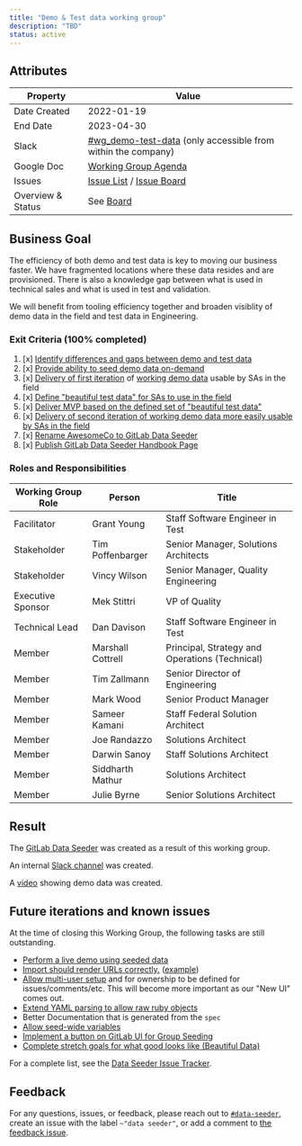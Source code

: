 ```yaml
---
title: "Demo & Test data working group"
description: "TBD"
status: active
---
```


## Attributes

| Property        | Value           |
|-----------------|-----------------|
| Date Created    | 2022-01-19 |
| End Date        | 2023-04-30 |
| Slack           | [#wg_demo-test-data](https://gitlab.slack.com/archives/C02M7GX1SBE) (only accessible from within the company) |
| Google Doc      | [Working Group Agenda](https://docs.google.com/document/d/1XmTGP1pNBDaC6LduW8rygYBdd8BrS5el2zjGvI7Dtyc/edit#heading=h.epyavtxljcb2) |
| Issues      | [Issue List](https://gitlab.com/gitlab-org/gitlab/-/issues/?sort=milestone&state=opened&label_name%5B%5D=wg_demo-test-data&first_page_size=20) / [Issue Board](https://gitlab.com/gitlab-org/gitlab/-/boards/3766722) |
| Overview & Status | See [Board](https://gitlab.com/gitlab-org/gitlab/-/boards/3766722) |

## Business Goal

The efficiency of both demo and test data is key to moving our business faster. We have fragmented locations where these data resides and are provisioned. There is also a knowledge gap between what is used in technical sales and what is used in test and validation.

We will benefit from tooling efficiency together and broaden visiblity of demo data in the field and test data in Engineering.

### Exit Criteria (100% completed)

1. [x] [Identify differences and gaps between demo and test data](https://gitlab.com/gitlab-org/gitlab/-/issues/351370)
1. [x] [Provide ability to seed demo data on-demand](https://gitlab.com/gitlab-org/gitlab/-/issues/361989)
1. [x] [Delivery of first iteration](https://gitlab.com/gitlab-org/gitlab/-/issues/361989) of [working demo data](https://gitlab.com/gitlab-org/gitlab/-/issues/351370) usable by SAs in the field
1. [x] [Define "beautiful test data" for SAs to use in the field](https://gitlab.com/gitlab-org/gitlab/-/issues/373741)
1. [x] [Deliver MVP based on the defined set of "beautiful test data"](https://gitlab.com/gitlab-org/gitlab/-/issues/373741#mvp-for-working-group)
1. [x] [Delivery of second iteration of working demo data more easily usable by SAs in the field](https://gitlab.com/gitlab-org/gitlab/-/issues/361997)
1. [x] [Rename AwesomeCo to GitLab Data Seeder](https://gitlab.com/gitlab-org/gitlab/-/issues/407261)
1. [x] [Publish GitLab Data Seeder Handbook Page](https://gitlab.com/gitlab-org/gitlab/-/issues/408123)

### Roles and Responsibilities

| Working Group Role    | Person                 | Title                             |
|-----------------------|------------------------|-----------------------------------|
| Facilitator           | Grant Young            | Staff Software Engineer in Test   |
| Stakeholder           | Tim Poffenbarger       | Senior Manager, Solutions Architects |
| Stakeholder           | Vincy Wilson           | Senior Manager, Quality Engineering |
| Executive Sponsor     | Mek Stittri            | VP of Quality                     |
| Technical Lead        | Dan Davison            | Staff Software Engineer in Test  |
| Member                | Marshall Cottrell      | Principal, Strategy and Operations (Technical) |
| Member                | Tim Zallmann           | Senior Director of Engineering    |
| Member                | Mark Wood              | Senior Product Manager            |
| Member                | Sameer Kamani          | Staff Federal Solution Architect  |
| Member                | Joe Randazzo           | Solutions Architect               |
| Member                | Darwin Sanoy           | Staff Solutions Architect         |
| Member                | Siddharth Mathur       | Solutions Architect               |
| Member                | Julie Byrne            | Senior Solutions Architect        |

## Result

The [GitLab Data Seeder](/handbook/engineering/quality/gitlab-data-seeder/) was created as a result of this working group.

An internal [Slack channel](https://gitlab.slack.com/archives/C055Y333MM1) was created.

A [video](https://www.youtube.com/watch?v=4ZMLr8oDhqI) showing demo data was created.

## Future iterations and known issues

At the time of closing this Working Group, the following tasks are still outstanding.

- [Perform a live demo using seeded data](https://gitlab.com/gitlab-org/gitlab/-/issues/351373)
- [Import should render URLs correctly.](https://gitlab.com/gitlab-org/gitlab/-/issues/414981) ([example](https://youtu.be/4ZMLr8oDhqI?t=1274))
- [Allow multi-user setup](https://gitlab.com/gitlab-org/gitlab/-/issues/361994) and for ownership to be defined for issues/comments/etc. This will become more important as our "New UI" comes out.
- [Extend YAML parsing to allow raw ruby objects](https://gitlab.com/gitlab-org/gitlab/-/issues/403079)
- Better Documentation that is generated from the `spec`
- [Allow seed-wide variables](https://gitlab.com/gitlab-org/gitlab/-/issues/403849)
- [Implement a button on GitLab UI for Group Seeding](https://gitlab.com/gitlab-org/gitlab/-/issues/362005)
- [Complete stretch goals for what good looks like (Beautiful Data)](https://gitlab.com/gitlab-org/gitlab/-/issues/414979)

For a complete list, see the [Data Seeder Issue Tracker](https://gitlab.com/gitlab-org/gitlab/-/boards/3766722?label_name[]=data%20seeder).

## Feedback

For any questions, issues, or feedback, please reach out to [`#data-seeder`](https://gitlab.slack.com/archives/C055Y333MM1), create an issue with the label `~"data seeder"`, or add a comment to [the feedback issue](https://gitlab.com/gitlab-org/gitlab/-/issues/414671).
